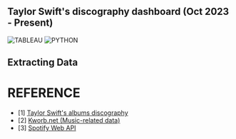 ## Taylor Swift's discography dashboard (Oct 2023 - Present)
![TABLEAU](https://img.shields.io/badge/Tableau-E97627?style=for-the-badge&logo=Tableau&logoColor=white) ![PYTHON](https://img.shields.io/badge/Python-FFD43B?style=for-the-badge&logo=python&logoColor=blue)

## Extracting Data

# REFERENCE
- [1] [Taylor Swift's albums discography](https://en.wikipedia.org/wiki/Taylor_Swift_albums_discography)
- [2] [Kworb.net (Music-related data)](https://kworb.net/)
- [3] [Spotify Web API](https://developer.spotify.com/documentation/web-api)
